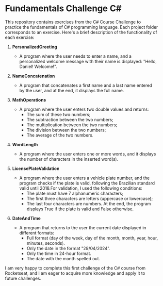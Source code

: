 # Fundamentals Challenge C#

This repository contains exercises from the C# Course Challenge to practice the fundamentals of C# programming language. Each project folder corresponds to an exercise. Here's a brief description of the functionality of each exercise:

1. **PersonalizedGreeting**
   - A program where the user needs to enter a name, and a personalized welcome message with their name is displayed: "Hello, Daniel! Welcome!".

2. **NameConcatenation**
   - A program that concatenates a first name and a last name entered by the user, and at the end, it displays the full name.

3. **MathOperations**
   - A program where the user enters two double values and returns:
     - The sum of these two numbers;
     - The subtraction between the two numbers;
     - The multiplication between the two numbers;
     - The division between the two numbers;
     - The average of the two numbers.

4. **WordLength**
   - A program where the user enters one or more words, and it displays the number of characters in the inserted word(s).

5. **LicensePlateValidation**
   - A program where the user enters a vehicle plate number, and the program checks if the plate is valid, following the Brazilian standard valid until 2018.For validation, I used the following conditions:
     - The plate must have 7 alphanumeric characters;
     - The first three characters are letters (uppercase or lowercase);
     - The last four characters are numbers.
   At the end, the program displays True if the plate is valid and False otherwise.

6. **DateAndTime**
   - A program that returns to the user the current date displayed in different formats:
     - Full format (day of the week, day of the month, month, year, hour, minutes, seconds).
     - Only the date in the format "29/04/2024".
     - Only the time in 24-hour format.
     - The date with the month spelled out.

I am very happy to complete this first challenge of the C# course from Rocketseat, and I am eager to acquire more knowledge and apply it to future challenges.